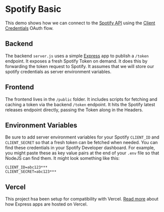 # Spotify Basic
This demo shows how we can connect to the [Spotify API](https://developer.spotify.com/) using the [Client Credentials](https://developer.spotify.com/documentation/web-api/tutorials/client-credentials-flow) OAuth flow. 

## Backend
The backend `server.js` uses a simple [Express](https://expressjs.com) app to publish a `/token` endpoint. It exposes a fresh Spotify Token on demand. It does this by forwarding the token request to Spotify. It assumes that we will store our spotify credentials as server environment variables. 

## Frontend
The frontend lives in the `/public` folder. It includes scripts for fetching and caching a token via the backend `/token` endpoint. It hits the Spotify latest releases endpoint directly, passing the Token along in the Headers. 

## Environment Variables
Be sure to add server environment variables for your Spotify `CLIENT_ID` and `CLIENT_SECRET` so that a fresh token can be fetched when needed. You can find these credentials in your Spotify Developer dashboard. For example, you might paste these as key value pairs at the end of your `.env` file so that NodeJS can find them. It might look something like this:
```
CLIENT_ID=abc123***
CLIENT_SECRET=abc123***
```

## Vercel 
This project hsa been setup for compatibility with Vercel. [Read more](https://vercel.com/docs/frameworks/backend/express) about how Express apps are hosted on Vercel. 

